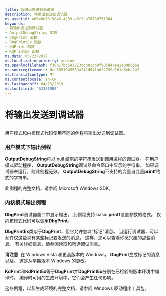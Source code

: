```yaml
---
title: 将输出发送到调试器
description: 将输出发送到调试器
ms.assetid: e0640e70-9846-4239-a3ff-b78788751384
keywords:
- 将输出发送到调试器
- OutputDebugString 函数
- DbgPrint 函数
- DbgPrintEx 函数
- KdPrint 函数
- KdPrintEx 函数
ms.date: 05/23/2017
ms.localizationpriority: medium
ms.openlocfilehash: f36b17bc543213ccb01cb8f985d4be42e8086b5e
ms.sourcegitcommit: 0cc5051945559a242d941a6f2799d161d8eba2a7
ms.translationtype: MT
ms.contentlocale: zh-CN
ms.lasthandoff: 04/23/2019
ms.locfileid: "63381980"
---
```

# <a name="sending-output-to-the-debugger"></a>将输出发送到调试器


## <span id="ddk_sending_output_to_the_debugger_dbg"></span><span id="DDK_SENDING_OUTPUT_TO_THE_DEBUGGER_DBG"></span>


用户模式和内核模式代码使用不同的例程将输出发送到调试器。

### <a name="span-idusermodeoutputroutinesspanspan-idusermodeoutputroutinesspanuser-mode-output-routines"></a><span id="user_mode_output_routines"></span><span id="USER_MODE_OUTPUT_ROUTINES"></span>用户模式下输出例程

**OutputDebugString**将以 null 结尾的字符串发送到调用进程的调试器。 在用户模式驱动程序， **OutputDebugString**调试器命令窗口中显示的字符串。 如果调试器未运行，则此例程无效。 **OutputDebugString**不支持的变量自变量**printf**格式的字符串。

此例程的完整文档，请参阅 Microsoft Windows SDK。

### <a name="span-idkernelmodeoutputroutinesspanspan-idkernelmodeoutputroutinesspankernel-mode-output-routines"></a><span id="kernel_mode_output_routines"></span><span id="KERNEL_MODE_OUTPUT_ROUTINES"></span>内核模式输出例程

**DbgPrint**调试器窗口中显示输出。 此例程支持 basic **printf**设置参数的格式。 仅内核模式代码可以调用**DbgPrint**。

**DbgPrintEx**类似于**DbgPrint**，但它允许您以"标记"消息。 当运行调试器，可以允许仅这些具有某些标记要发送的消息。 这样，您可以查看你感兴趣的那些消息。 有关详细信息，请参阅[读取和筛选调试消息](reading-and-filtering-debugging-messages.md)。

**请注意**  在 Windows Vista 和更高版本的 Windows， **DbgPrint**生成标记的消息以及。 这是从早期版本 Windows 的更改。

 

**KdPrint**和**KdPrintEx**等于**DbgPrint**并**DbgPrintEx**分别在已检验的版本环境中编译时。 编译时可用的生成环境中，它们会产生任何影响。

这些例程，以及生成环境的完整文档，请参阅 Windows 驱动程序工具包。

 

 





